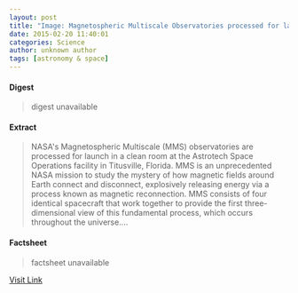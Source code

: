 ```yaml
---
layout: post
title: "Image: Magnetospheric Multiscale Observatories processed for launch"
date: 2015-02-20 11:40:01
categories: Science
author: unknown author
tags: [astronomy & space]
---
```



#### Digest
>digest unavailable

#### Extract
>NASA's Magnetospheric Multiscale (MMS) observatories are processed for launch in a clean room at the Astrotech Space Operations facility in Titusville, Florida. MMS is an unprecedented NASA mission to study the mystery of how magnetic fields around Earth connect and disconnect, explosively releasing energy via a process known as magnetic reconnection. MMS consists of four identical spacecraft that work together to provide the first three-dimensional view of this fundamental process, which occurs throughout the universe....

#### Factsheet
>factsheet unavailable

[Visit Link](http://phys.org/news343635029.html)


